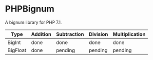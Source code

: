 # PHPBignum
A bignum library for PHP 7.1.

| Type          | Addition      | Subtraction   | Division      | Multiplication |
| ------------- |---------------|---------------|---------------|----------------|
| BigInt        | done          | done          | done          | done           |
| BigFloat      | done          | pending       | pending       | pending        |
